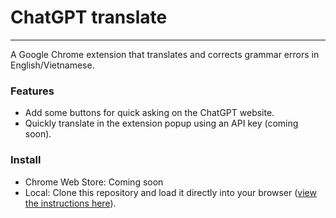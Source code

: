 # ChatGPT translate

---

A Google Chrome extension that translates and corrects grammar errors in English/Vietnamese.

### Features
- Add some buttons for quick asking on the ChatGPT website.
- Quickly translate in the extension popup using an API key (coming soon).

### Install
- Chrome Web Store: Coming soon
- Local: Clone this repository and load it directly into your browser ([view the instructions here](https://developer.chrome.com/docs/extensions/mv3/getstarted/development-basics/#:~:text=To%20load%20an%20unpacked%20extension,the%20bottom%20of%20the%20menu.)).
